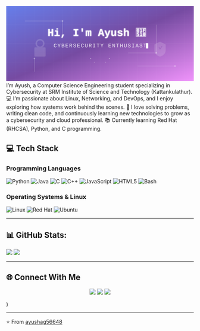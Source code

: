 ![Banner](./banner.svg)
I’m Ayush, a Computer Science Engineering student specializing in Cybersecurity at  SRM Institute of Science and Technology (Kattankulathur).
💻 I’m passionate about Linux, Networking, and DevOps, and I enjoy exploring how systems work behind the scenes.
🚀 I love solving problems, writing clean code, and continuously learning new technologies to grow as a cybersecurity and cloud professional.
📚 Currently learning Red Hat (RHCSA), Python, and C programming.

## 💻 Tech Stack

### Programming Languages
![Python](https://img.shields.io/badge/python-3670A0?style=for-the-badge&logo=python&logoColor=ffdd54)
![Java](https://img.shields.io/badge/java-%23ED8B00.svg?style=for-the-badge&logo=openjdk&logoColor=white)
![C](https://img.shields.io/badge/c-%2300599C.svg?style=for-the-badge&logo=c&logoColor=white)
![C++](https://img.shields.io/badge/c++-%2300599C.svg?style=for-the-badge&logo=c%2B%2B&logoColor=white)
![JavaScript](https://img.shields.io/badge/javascript-%23323330.svg?style=for-the-badge&logo=javascript&logoColor=%23F7DF1E)
![HTML5](https://img.shields.io/badge/html5-%23E34F26.svg?style=for-the-badge&logo=html5&logoColor=white)
![Bash](https://img.shields.io/badge/Bash-4EAA25?style=for-the-badge&logo=gnu-bash&logoColor=white)

### Operating Systems & Linux
![Linux](https://img.shields.io/badge/Linux-FCC624?style=for-the-badge&logo=linux&logoColor=black)
![Red Hat](https://img.shields.io/badge/Red%20Hat-EE0000?style=for-the-badge&logo=redhat&logoColor=white)
![Ubuntu](https://img.shields.io/badge/Ubuntu-E95420?style=for-the-badge&logo=ubuntu&logoColor=white)

---

## 📊 GitHub Stats:
![](https://github-readme-stats.vercel.app/api?username=ayushag56648&theme=dark&hide_border=false&include_all_commits=true&count_private=true)
![](https://github-readme-streak-stats.herokuapp.com/?user=ayushag56648&theme=dark&hide_border=false)

---

## 🌐 Connect With Me

<p align="center">
<a href="https://www.linkedin.com/in/ayushanandgeorge"><img src="https://img.shields.io/badge/-LinkedIn-0077B5?style=for-the-badge&logo=linkedin&logoColor=white"/></a>
<a href="mailto:ayush.ag56648@gmail.com"><img src="https://img.shields.io/badge/-Gmail-D14836?style=for-the-badge&logo=gmail&logoColor=white"/></a>
<a href="https://github.com/ayushag56648"><img src="https://img.shields.io/badge/-GitHub-181717?style=for-the-badge&logo=github&logoColor=white"/></a>
</p>

)


---
⭐️ From [ayushag56648](https://github.com/ayushag56648)
